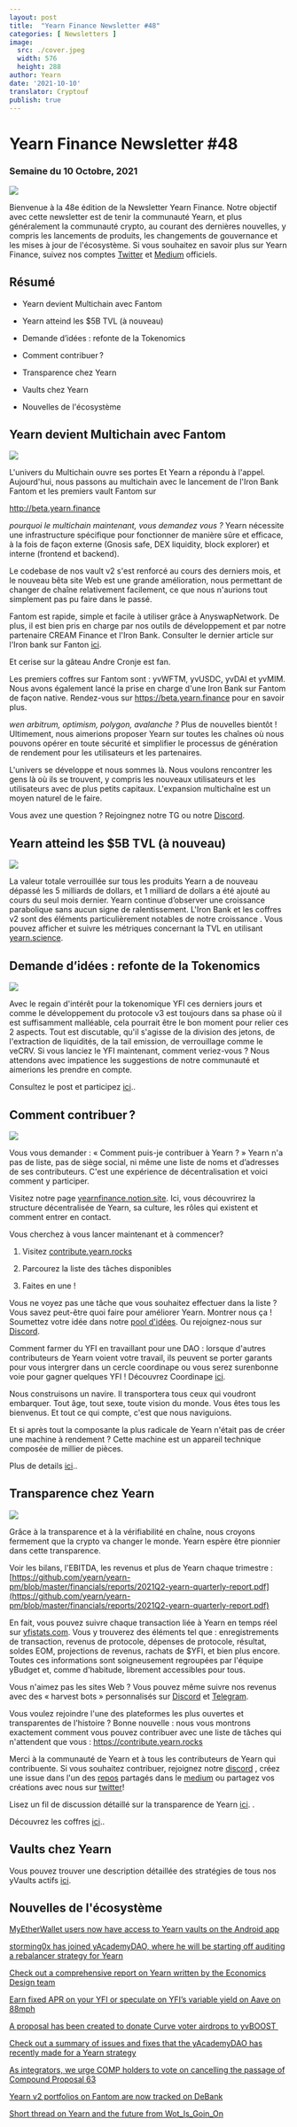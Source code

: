 ```yaml
---
layout: post
title:  "Yearn Finance Newsletter #48"
categories: [ Newsletters ]
image:
  src: ./cover.jpeg
  width: 576
  height: 288
author: Yearn
date: '2021-10-10'
translator: Cryptouf
publish: true
---
```


# Yearn Finance Newsletter #48

### Semaine du 10 Octobre, 2021

![](/_newsletters/Yearn-Finance-Newsletter-48/image1.png)

Bienvenue à la 48e édition de la Newsletter Yearn Finance. Notre objectif avec cette newsletter est de tenir la communauté Yearn, et plus généralement la communauté crypto, au courant des dernières nouvelles, y compris les lancements de produits, les changements de gouvernance et les mises à jour de l'écosystème. Si vous souhaitez en savoir plus sur Yearn Finance, suivez nos comptes [Twitter](https://twitter.com/iearnfinance) et [Medium](https://medium.com/iearn) officiels.



## Résumé

- Yearn devient Multichain avec Fantom

- Yearn atteind les $5B TVL (à nouveau)

- Demande d’idées : refonte de la Tokenomics

- Comment contribuer ?

- Transparence chez Yearn

- Vaults chez Yearn

- Nouvelles de l'écosystème



## Yearn devient Multichain avec Fantom

![](/_newsletters/Yearn-Finance-Newsletter-48/image2.png)



L'univers du Multichain ouvre ses portes Et Yearn a répondu à l'appel. 
Aujourd'hui, nous passons au multichain avec le lancement de l'Iron Bank Fantom et les premiers vault Fantom sur

http://beta.yearn.finance

*pourquoi le multichain maintenant, vous demandez vous ?* Yearn nécessite une infrastructure spécifique pour fonctionner de manière sûre et efficace, à la fois de façon externe (Gnosis safe, DEX liquidity, block explorer) et interne (frontend et backend).

Le codebase de nos vault v2 s'est renforcé au cours des derniers mois, et le nouveau bêta site Web est une grande amélioration, nous permettant de changer de chaîne relativement facilement, ce que nous n'aurions tout simplement pas pu faire dans le passé.

Fantom est rapide, simple et facile à utiliser grâce à AnyswapNetwork. De plus, il est bien pris en charge par nos outils de développement et par notre partenaire CREAM Finance et l'Iron Bank. Consulter le dernier article sur l'Iron bank sur Fanton [ici](https://medium.com/cream-finance/c-r-e-a-m-dd4982004bb9). 

Et cerise sur la gâteau Andre Cronje  est fan.


Les premiers coffres sur Fantom sont : yvWFTM, yvUSDC, yvDAI et yvMIM. Nous avons également lancé la prise en charge d'une Iron Bank sur Fantom de façon native. Rendez-vous sur https://beta.yearn.finance pour en savoir plus.

*wen arbitrum, optimism, polygon, avalanche ?* Plus de nouvelles bientôt ! Ultimement, nous aimerions proposer Yearn sur toutes les chaînes où nous pouvons opérer en toute sécurité et simplifier le processus de génération de rendement pour les utilisateurs et les partenaires.

L'univers se développe et nous sommes là. Nous voulons rencontrer les gens là où ils se trouvent, y compris les nouveaux utilisateurs et les utilisateurs avec de plus petits capitaux. L'expansion multichaîne est un moyen naturel de le faire.



Vous avez une question ? Rejoingnez notre TG ou notre [Discord](https://discord.com/invite/SNPvCpjRET).


## Yearn atteind les $5B TVL (à nouveau)

 ![](/_newsletters/Yearn-Finance-Newsletter-48/image3.png)
 
 La valeur totale verrouillée sur tous les produits Yearn a de nouveau dépassé les 5 milliards de dollars, et 1 milliard de dollars a été ajouté au cours du seul mois dernier. Yearn continue d’observer une croissance parabolique sans aucun signe de ralentissement. L'Iron Bank et les coffres v2 sont des éléments particulièrement notables de notre croissance . Vous pouvez afficher et suivre les métriques concernant la TVL en utilisant [yearn.science](https://yearn.science/). 
 
 ## Demande d’idées : refonte de la Tokenomics

![](/_newsletters/Yearn-Finance-Newsletter-48/image5.png)

Avec le regain d'intérêt pour la tokenomique YFI ces derniers jours et comme le développement du protocole v3 est toujours dans sa phase où il est suffisamment malléable, cela pourrait être le bon moment pour relier ces 2 aspects. Tout est discutable, qu'il s'agisse de la division des jetons, de l'extraction de liquidités, de la tail emission, de verrouillage comme le veCRV. Si vous lanciez le YFI  maintenant, comment veriez-vous ? Nous attendons avec impatience les suggestions de notre communauté et aimerions les prendre en compte.

Consultez le post et participez [ici](https://gov.yearn.finance/t/call-for-ideas-yfi-tokenomics-revamp/11573/8)..



## Comment contribuer ?


 ![](/_newsletters/Yearn-Finance-Newsletter-48/image4.png)






Vous vous demander : « Comment puis-je contribuer à Yearn ? » Yearn n'a pas de liste, pas de siège social, ni même une liste de noms et d’adresses de ses contributeurs. C'est une expérience de décentralisation et voici comment y participer. 

Visitez notre page [yearnfinance.notion.site](https://yearnfinance.notion.site). Ici, vous découvrirez la structure décentralisée de Yearn, sa culture, les rôles qui existent et comment entrer en contact.

Vous cherchez à vous lancer maintenant et à commencer? 

1. Visitez [contribute.yearn.rocks](https://contribute.yearn.rocks)

2. Parcourez la liste des tâches disponibles

 3. Faites en une  !

Vous ne voyez pas une tâche que vous souhaitez effectuer dans la liste ?  Vous savez peut-être quoi faire pour améliorer Yearn. Montrer nous ça !  Soumettez votre idée dans notre [pool d'idées](https://yearnfinance.notion.site/Pool-of-Ideas-d75383ade9154d8bb6163388c6c2b39b). Ou rejoignez-nous sur [Discord](https://discord.com/invite/6PNv2nF).

Comment farmer du YFI en travaillant pour une DAO : lorsque d'autres contributeurs de Yearn voient votre travail, ils peuvent se porter garants pour vous intergrer dans un cercle coordinape ou vous serez surenbonne voie pour gagner quelques  YFI ! Découvrez Coordinape [ici](https://coordinape.com).

Nous construisons un navire. Il transportera tous ceux qui voudront embarquer. Tout âge, tout sexe, toute vision du monde. Vous êtes tous les bienvenus. Et tout ce qui compte, c'est que nous naviguions.

Et si après tout la composante la plus radicale de Yearn n'était pas de créer une machine à rendement ? Cette machine est un appareil technique composée de millier de pièces.

Plus de details [ici](https://twitter.com/iearnfinance/status/1445799269189881864?s=20)..



## Transparence chez Yearn


![](/_newsletters/Yearn-Finance-Newsletter-48/image6.png)



Grâce à la transparence et à la vérifiabilité en chaîne, nous croyons fermement que la crypto va changer le monde. Yearn espère être pionnier dans cette transparence.

Voir les bilans, l'EBITDA, les revenus et plus de Yearn chaque trimestre :[https://github.com/yearn/yearn-pm/blob/master/financials/reports/2021Q2-yearn-quarterly-report.pdf](https://github.com/yearn/yearn-pm/blob/master/financials/reports/2021Q2-yearn-quarterly-report.pdf)

En fait, vous pouvez suivre chaque transaction liée à Yearn en temps réel sur [yfistats.com](https://www.yfistats.com/).  Vous y trouverez des éléments tel que : enregistrements de transaction, revenus de protocole, dépenses de protocole,  résultat, soldes EOM, projections de revenus, rachats de $YFI, et bien plus encore. Toutes ces informations sont soigneusement regroupées par l'équipe yBudget et, comme d'habitude, librement accessibles pour tous.

Vous n'aimez pas les sites Web ? Vous pouvez même suivre nos revenus avec des « harvest bots » personnalisés sur [Discord](https://discord.com/invite/6PNv2nF) et [Telegram](https://t.me/yfi_harvest_tracker).

Vous voulez rejoindre l'une des plateformes les plus ouvertes et transparentes de l'histoire ? Bonne nouvelle : nous vous montrons exactement comment vous pouvez contribuer avec une liste de tâches qui n'attendent que vous : https://contribute.yearn.rocks 

Merci à la communauté de Yearn et à tous les contributeurs de Yearn qui contribuente. Si vous souhaitez contribuer, rejoignez notre [discord](https://discord.gg/8rF374XkXy) , créez une issue dans l'un des [repos](https://github.com/yearn) partagés dans le [medium](https://medium.com/iearn/yearn-ui-v3-0-a194355bdb1f) ou partagez vos créations avec nous sur [twitter](https://twitter.com/iearnfinance)! 



Lisez un fil de discussion détaillé sur la transparence de Yearn [ici](https://twitter.com/iearnfinance/status/1445143482830446600?s=20).
.

Découvrez les coffres  [ici](http://yearn.finance/vaults)..



## Vaults chez Yearn

Vous pouvez trouver une description détaillée des stratégies de tous nos yVaults actifs [ici](https://medium.com/yearn-state-of-the-vaults/the-vaults-at-yearn-9237905ffed3).


## Nouvelles de l'écosystème

[MyEtherWallet users now have access to Yearn vaults on the Android app](https://twitter.com/myetherwallet/status/1443283619867414537)

[storming0x has joined yAcademyDAO, where he will be starting off auditing a rebalancer strategy for Yearn](https://twitter.com/yAcademyDAO/status/1443138482604371974)

[Check out a comprehensive report on Yearn written by the Economics Design team](https://econteric.com/fundamentals/yearn-finance/)

[Earn fixed APR on your YFI or speculate on YFI’s variable yield on Aave on 88mph](https://twitter.com/88mphapp/status/1445880439420325889)

[A proposal has been created to donate Curve voter airdrops to yvBOOST ](https://gov.yearn.finance/t/donate-curve-voter-airdrops-to-yvboost/11587)

[Check out a summary of issues and fixes that the yAcademyDAO has recently made for a Yearn strategy](https://twitter.com/yAcademyDAO/status/1445414387573997569)

[As integrators, we urge COMP holders to vote on cancelling the passage of Compound Proposal 63](https://twitter.com/bantg/status/1445312250827390979?s=20)

[Yearn v2 portfolios on Fantom are now tracked on DeBank](https://twitter.com/DeBankDeFi/status/1446624448744886273)

[Short thread on Yearn and the future from Wot\_Is\_Goin\_On](https://twitter.com/Wot_Is_Goin_On/status/1446540007292952579)
